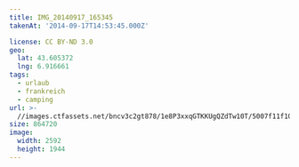 ```yaml
---
title: IMG_20140917_165345
takenAt: '2014-09-17T14:53:45.000Z'

license: CC BY-ND 3.0
geo:
  lat: 43.605372
  lng: 6.916661
tags:
  - urlaub
  - frankreich
  - camping
url: >-
  //images.ctfassets.net/bncv3c2gt878/1e8P3xxqGTKKUgQZdTw10T/5007f11f10d2ed879ddcd919e7994a7c/img_20140917_165345_27696526964_o
size: 864720
image:
  width: 2592
  height: 1944
---
```

